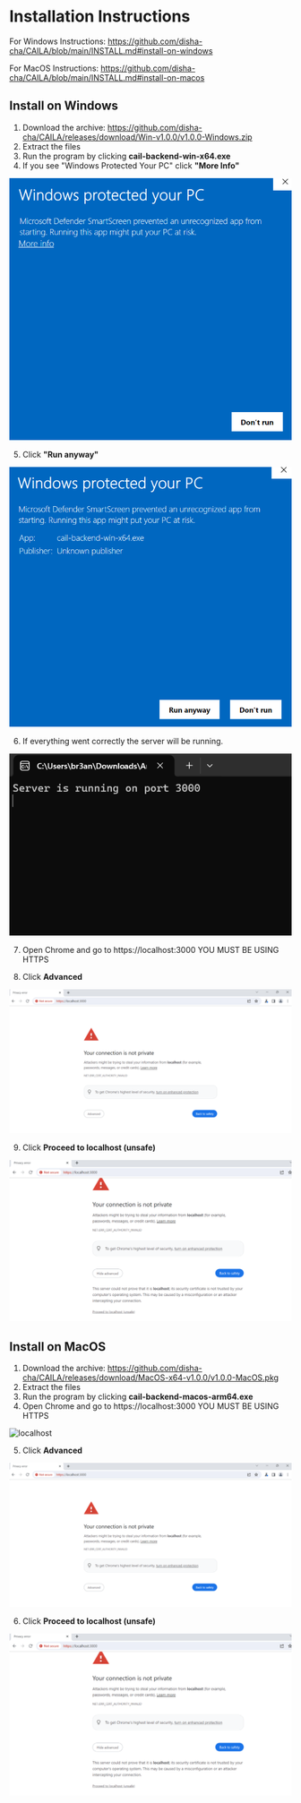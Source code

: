 # Installation Instructions

For Windows Instructions:
https://github.com/disha-cha/CAILA/blob/main/INSTALL.md#install-on-windows

For MacOS Instructions:
https://github.com/disha-cha/CAILA/blob/main/INSTALL.md#install-on-macos


## Install on Windows

1. Download the archive: https://github.com/disha-cha/CAILA/releases/download/Win-v1.0.0/v1.0.0-Windows.zip
2. Extract the files
3. Run the program by clicking **cail-backend-win-x64.exe**
4. If you see "Windows Protected Your PC" click **"More Info"**

![Windows Protected](screenshots/win1.png)

5. Click **"Run anyway"**

![Windows Protected](screenshots/win2.png)

6. If everything went correctly the server will be running.

![Windows Protected](screenshots/win3.png)

7. Open Chrome and go to  https://localhost:3000 YOU MUST BE USING HTTPS

8. Click **Advanced**

![Chrome](screenshots/chrome1.png)

9. Click **Proceed to localhost (unsafe)**

![Chrome](screenshots/chrome2.png)


## Install on MacOS

1. Download the archive: https://github.com/disha-cha/CAILA/releases/download/MacOS-x64-v1.0.0/v1.0.0-MacOS.pkg
2. Extract the files
3. Run the program by clicking **cail-backend-macos-arm64.exe**
4. Open Chrome and go to  https://localhost:3000 YOU MUST BE USING HTTPS

![localhost](screenshots/localhost.png)

5. Click **Advanced**

![Chrome](screenshots/chrome1.png)

6. Click **Proceed to localhost (unsafe)**

![Chrome](screenshots/chrome2.png)
